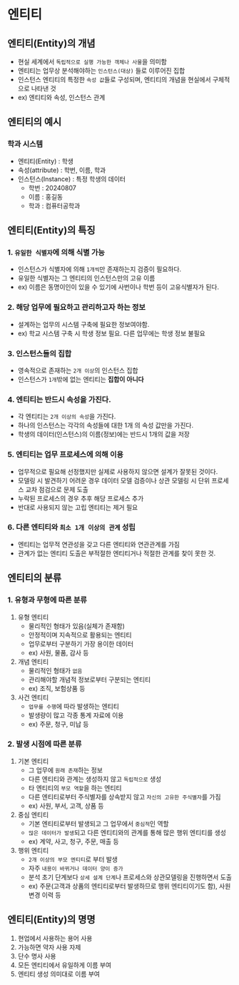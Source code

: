# 엔티티

## 엔티티(Entity)의 개념
 - 현실 세계에서 `독립적으로 실행 가능한 객체나 사물`을 의미함
 - 엔티티는 업무상 분석해야하는 `인스턴스(대상)` 들로 이루어진 집합
 - 인스턴스 엔티티의 특정한 `속성 값`들로 구성되며, 엔티티의 개념을 현실에서 구체적으로 나타낸 것
 - ex) 엔티티와 속성, 인스턴스 관계

<p>

## 엔티티의 예시

### 학과 시스템
- 엔티티(Entity) : 학생
- 속성(attribute) : 학번, 이름, 학과
- 인스턴스(Instance) : 특정 학생의 데이터
  - 학번 : 20240807
  - 이름 : 홍길동
  - 학과 : 컴퓨터공학과

</p>
<p>

## 엔티티(Entity)의 특징
### 1. `유일한 식별자`에 의해 식별 가능
   - 인스턴스가 식별자에 의해 `1개씩`만 존재하는지 검증이 필요하다.
   - 유일한 식별자는 그 엔티티의 인스턴스만의 고유 이름
   - ex) 이름은 동명이인이 있을 수 있기에 사번이나 학번 등이 고유식별자가 된다.

### 2. 해당 업무에 필요하고 관리하고자 하는 정보
   - 설계하는 업무의 시스템 구축에 필요한 정보여야함.
   - ex) 학교 시스템 구축 시 학생 정보 필요. 다른 업무에는 학생 정보 불필요

### 3. 인스턴스들의 집합
   - 영속적으로 존재하는 `2개 이상`의 인스턴스 집합
   - 인스턴스가 `1개`밖에 없는 엔티티는 **집합이 아니다**

### 4. 엔티티는 반드시 속성을 가진다.
   - 각 엔티티는 `2개 이상의 속성`을 가진다.
   - 하나의 인스턴스는 각각의 속성들에 대한 1개 의 속성 값만을 가진다.
   - 학생의 데이터(인스턴스)의 이름(정보)에는 반드시 1개의 값을 저장

### 5. 엔티티는 업무 프로세스에 의해 이용
   - 업무적으로 필요해 선정했지만 실제로 사용하지 않으면 설계가 잘못된 것이다.
   - 모델링 시 발견하기 어려운 경우 데이터 모델 검증이나 상관 모델링 시 단위 프로세스 교차 점검으로 문제 도출
   - 누락된 프로세스의 경우 추후 해당 프로세스 추가
   - 반대로 사용되지 않는 고립 엔티티는 제거 필요

### 6. 다른 엔티티와 `최소 1개 이상의 관계` 성립
   - 엔티티는 업무적 연관성을 갖고 다른 엔티티와 연관관계를 가짐
   - 관계가 없는 엔티티 도출은 부적절한 엔티티거나 적절한 관계를 찾이 못한 것.

</p>
<p>

## 엔티티의 분류
### 1. 유형과 무형에 따른 분류
   1. 유형 엔티티
      - 물리적인 형태가 있음(실체가 존재함)
      - 안정적이며 지속적으로 활용되는 엔티티
      - 업무로부터 구분하기 가장 용이한 데이터
      - ex) 사원, 물품, 감사 등
   2. 개념 엔티티
       - 물리적인 형태가 `없음`
       - 관리해야할 개념적 정보로부터 구분되는 엔티티
       - ex) 조직, 보험상품 등
   3. 사건 엔티티
      - `업무를 수행`에 따라 발생하는 엔티티
      - 발생량이 많고 각종 통계 자료에 이용
      - ex) 주문, 청구, 미납 등
### 2. 발생 시점에 따른 분류
   1. 기본 엔티티
      - 그 업무에 `원래 존재`하는 정보
      - 다른 엔티티와 관계는 생성하지 않고 `독립적으로` 생성
      - 타 엔티티의 `부모 역할`을 하는 엔티티
      - 다른 엔티티로부터 주식별자를 상속받지 않고 `자신의 고유한 주식별자`를 가짐
      - ex) 사원, 부서, 고객, 상품 등
   2. 중심 엔티티
      - 기본 엔티티로부터 발생되고 그 업무에서 `중심적`인 역할
      - `많은 데이터가 발생`되고 다른 엔티티와의 관계를 통해 많은 행위 엔티티를 생성
      - ex) 계약, 사고, 청구, 주문, 매출 등
   3. 행위 엔티티
      - `2개 이상의 부모 엔티티`로 부터 발생
      - 자주 `내용이 바뀌거나 데이터 양이 증가`
      - 분석 초기 단계보다 `상세 설계 단계`나 프로세스와 상관모델링을 진행하면서 도출
      - ex) 주문(고객과 상품의 엔티티로부터 발생하므로 행위 엔티티이기도 함), 사원 변경 이력 등

</p>

<p>

## 엔티티(Entity)의 명명
1. 현업에서 사용하는 용어 사용
2. 가능하면 약자 사용 자제
3. 단수 명사 사용
4. 모든 엔티티에서 유일하게 이름 부여
5. 엔티티 생성 의미대로 이름 부여
</p>